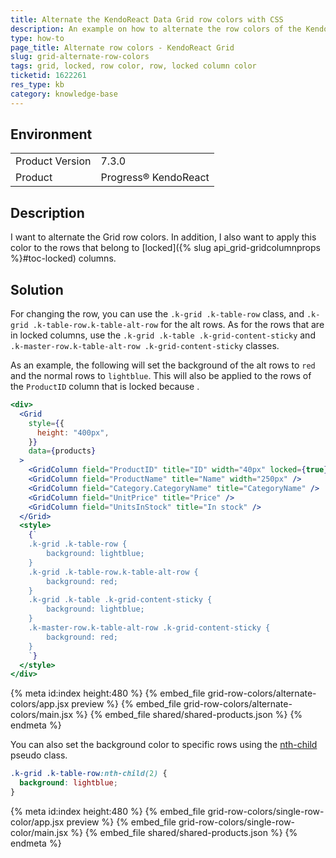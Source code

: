 ```yaml
---
title: Alternate the KendoReact Data Grid row colors with CSS
description: An example on how to alternate the row colors of the KendoReact Data Grid.
type: how-to
page_title: Alternate row colors - KendoReact Grid
slug: grid-alternate-row-colors
tags: grid, locked, row color, row, locked column color
ticketid: 1622261
res_type: kb
category: knowledge-base
---
```


## Environment

<table>
	<tbody>
		<tr>
			<td>Product Version</td>
			<td>7.3.0</td>
		</tr>
		<tr>
			<td>Product</td>
			<td>Progress® KendoReact</td>
		</tr>
	</tbody>
</table>

## Description

I want to alternate the Grid row colors. In addition, I also want to apply this color to the rows that belong to [locked]({% slug api_grid-gridcolumnprops %}#toc-locked) columns.

## Solution

For changing the row, you can use the `.k-grid .k-table-row` class, and `.k-grid .k-table-row.k-table-alt-row` for the alt rows. As for the rows that are in locked columns, use the `.k-grid .k-table .k-grid-content-sticky` and `.k-master-row.k-table-alt-row .k-grid-content-sticky` classes.

As an example, the following will set the background of the alt rows to `red` and the normal rows to `lightblue`. This will also be applied to the rows of the `ProductID` column that is locked because .

```jsx
<div>
  <Grid
    style={{
      height: "400px",
    }}
    data={products}
  >
    <GridColumn field="ProductID" title="ID" width="40px" locked={true} />
    <GridColumn field="ProductName" title="Name" width="250px" />
    <GridColumn field="Category.CategoryName" title="CategoryName" />
    <GridColumn field="UnitPrice" title="Price" />
    <GridColumn field="UnitsInStock" title="In stock" />
  </Grid>
  <style>
    {`
    .k-grid .k-table-row {
        background: lightblue;
    }
    .k-grid .k-table-row.k-table-alt-row {
        background: red;
    }
    .k-grid .k-table .k-grid-content-sticky {
        background: lightblue;
    }
    .k-master-row.k-table-alt-row .k-grid-content-sticky {
        background: red;
    }
    `}
  </style>
</div>
```

{% meta id:index height:480 %}
{% embed_file grid-row-colors/alternate-colors/app.jsx preview %}
{% embed_file grid-row-colors/alternate-colors/main.jsx %}
{% embed_file shared/shared-products.json %}
{% endmeta %}

You can also set the background color to specific rows using the [nth-child](https://developer.mozilla.org/en-US/docs/Web/CSS/:nth-child) pseudo class.

```css
.k-grid .k-table-row:nth-child(2) {
  background: lightblue;
}
```

{% meta id:index height:480 %}
{% embed_file grid-row-colors/single-row-color/app.jsx preview %}
{% embed_file grid-row-colors/single-row-color/main.jsx %}
{% embed_file shared/shared-products.json %}
{% endmeta %}
